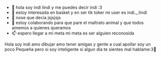 - 👋 hola soy indi lindi y me puedes decir indi :3
- 👀 estoy interesada en basket y en ser tik toker mi user es indi._.lindi
- 🌱 nose que decia jsjsjsjs
- 💞️ estoy colaborando para que pare el maltrato animal y que todos amemos a quienes queramos
- 📫 espero llegar a mi meta mi meta es ser alguien reconosida

Hola soy indi amo dibujar amo tener amigas y gente a cual apollar soy un poco
Pequeña pero si soy inteligente si algun día te sientes mal hablame:3💖
